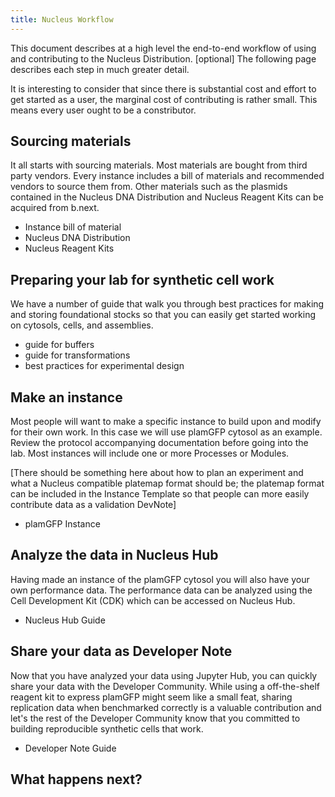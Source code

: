 ```yaml
---
title: Nucleus Workflow
---
```


This document describes at a high level the end-to-end workflow of using and contributing to the Nucleus Distribution. [optional] The following page describes each step in much greater detail. 

It is interesting to consider that since there is substantial cost and effort to get started as a user, the marginal cost of contributing is rather small. This means every user ought to be a constributor. 

## Sourcing materials

It all starts with sourcing materials. Most materials are bought from third party vendors. Every instance includes a bill of materials and recommended vendors to source them from. Other materials such as the plasmids contained in the Nucleus DNA Distribution and Nucleus Reagent Kits can be acquired from b.next. 

- Instance bill of material
- Nucleus DNA Distribution
- Nucleus Reagent Kits

## Preparing your lab for synthetic cell work

We have a number of guide that walk you through best practices for making and storing foundational stocks so that you can easily get started working on cytosols, cells, and assemblies.

- guide for buffers
- guide for transformations
- best practices for experimental design

## Make an instance

Most people will want to make a specific instance to build upon and modify for their own work. In this case we will use plamGFP cytosol as an example. Review the protocol accompanying documentation before going into the lab. Most instances will include one or more Processes or Modules. 

[There should be something here about how to plan an experiment and what a Nucleus compatible platemap format should be; the platemap format can be included in the Instance Template so that people can more easily contribute data as a validation DevNote]

- plamGFP Instance

## Analyze the data in Nucleus Hub

Having made an instance of the plamGFP cytosol you will also have your own performance data. The performance data can be analyzed using the Cell Development Kit (CDK) which can be accessed on Nucleus Hub. 

- Nucleus Hub Guide

## Share your data as Developer Note

Now that you have analyzed your data using Jupyter Hub, you can quickly share your data with the Developer Community. While using a off-the-shelf reagent kit to express plamGFP might seem like a small feat, sharing replication data when benchmarked correctly is a valuable contribution and let's the rest of the Developer Community know that you committed to building reproducible synthetic cells that work. 

- Developer Note Guide

## What happens next?

